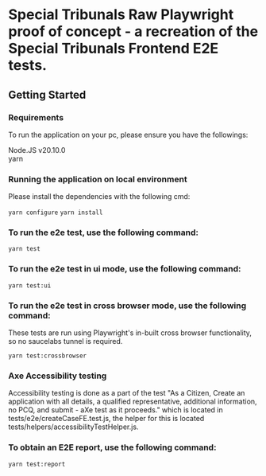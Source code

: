 # Special Tribunals Raw Playwright proof of concept - a recreation of the Special Tribunals Frontend E2E tests.

## Getting Started

### Requirements

To run the application on your pc, please ensure you have the followings:

Node.JS v20.10.0  
yarn

### Running the application on local environment

Please install the dependencies with the following cmd:

`yarn configure`
`yarn install`

### To run the e2e test, use the following command:

`yarn test`

### To run the e2e test in ui mode, use the following command:

`yarn test:ui`

### To run the e2e test in cross browser mode, use the following command:

These tests are run using Playwright's in-built cross browser functionality, so no saucelabs tunnel is required.

`yarn test:crossbrowser`

### Axe Accessibility testing

Accessibility testing is done as a part of the test "As a Citizen, Create an application with all details, a qualified representative, additional information, no PCQ, and submit - aXe test as it proceeds." which is located in tests/e2e/createCaseFE.test.js, the helper for this is located tests/helpers/accessibilityTestHelper.js.

### To obtain an E2E report, use the following command:

`yarn test:report`
